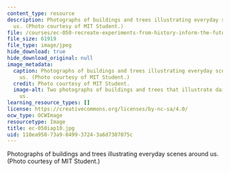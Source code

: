 ```yaml
---
content_type: resource
description: Photographs of buildings and trees illustrating everyday scenes around
  us. (Photo courtesy of MIT Student.)
file: /courses/ec-050-recreate-experiments-from-history-inform-the-future-from-the-past-galileo-january-iap-2010/118ea95073a9849937243a6d7307075c_ec-050iap10.jpg
file_size: 61919
file_type: image/jpeg
hide_download: true
hide_download_original: null
image_metadata:
  caption: Photographs of buildings and trees illustrating everyday scenes around
    us. (Photo courtesy of MIT Student.)
  credit: Photo courtesy of MIT Student.
  image-alt: Two photographs of buildings and trees that illustrate daily scenes surrounding
    us.
learning_resource_types: []
license: https://creativecommons.org/licenses/by-nc-sa/4.0/
ocw_type: OCWImage
resourcetype: Image
title: ec-050iap10.jpg
uid: 118ea950-73a9-8499-3724-3a6d7307075c
---
```

Photographs of buildings and trees illustrating everyday scenes around us. (Photo courtesy of MIT Student.)